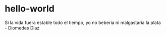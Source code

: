 # hello-world

Si la vida fuera estable todo el tiempo, yo no beberia ni malgastaria la plata
    - Diomedes Diaz
